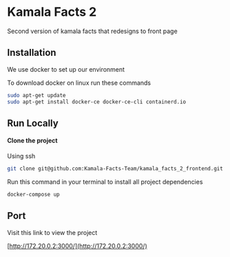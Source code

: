 # Kamala Facts 2

Second version of kamala facts that redesigns to front page

## Installation

We use docker to set up our environment

To download docker on linux run these commands

```bash
sudo apt-get update
sudo apt-get install docker-ce docker-ce-cli containerd.io
```

## Run Locally

#### Clone the project

Using ssh

```bash
git clone git@github.com:Kamala-Facts-Team/kamala_facts_2_frontend.git
```

Run this command in your terminal to install all project dependencies

```bash
docker-compose up
```

## Port

Visit this link to view the project

[http://172.20.0.2:3000/](http://172.20.0.2:3000/)
